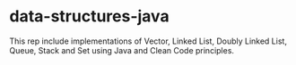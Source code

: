 # data-structures-java
This rep include implementations of Vector, Linked List, Doubly Linked List, Queue, Stack and Set using Java and Clean Code principles.
